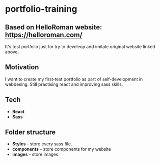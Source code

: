 # portfolio-training
## Based on HelloRoman website: https://helloroman.com/

It's test portfolio just for try to develeop and imitate original website linked above. 

## Motivation

I want to create my first-test portfolio as part of self-development in webdesing. Still practising react and improving sass skills.

## Tech

- <b>React</b>
- <b>Sass</b>

## Folder structure

- <b>Styles</b> - store every sass file.
- <b>components</b> - store components for my website
- <b>images</b> - store images
